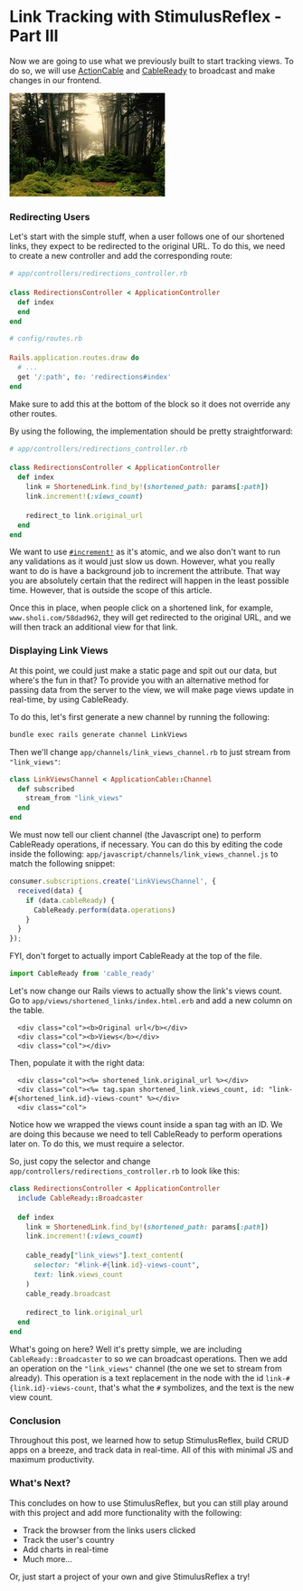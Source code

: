 # Link Tracking with StimulusReflex - Part III

Now we are going to use what we previously built to start tracking views. To do so, we will use [ActionCable](https://guides.rubyonrails.org/action_cable_overview.html) and [CableReady](https://github.com/hopsoft/cable_ready) to broadcast and make changes in our frontend.

![Header image](images/stimulus_reflex.jpeg)

### Redirecting Users

Let's start with the simple stuff, when a user follows one of our shortened links, they expect to be redirected to the original URL. To do this, we need to create a new controller and add the corresponding route:

```ruby
# app/controllers/redirections_controller.rb

class RedirectionsController < ApplicationController
  def index
  end
end
```

```ruby
# config/routes.rb

Rails.application.routes.draw do
  # ...
  get '/:path', to: 'redirections#index'
end
```

Make sure to add this at the bottom of the block so it does not override any other routes.

By using the following, the implementation should be pretty straightforward:

```ruby
# app/controllers/redirections_controller.rb

class RedirectionsController < ApplicationController
  def index
    link = ShortenedLink.find_by!(shortened_path: params[:path])
    link.increment!(:views_count)

    redirect_to link.original_url
  end
end
```

We want to use [`#increment!`](https://apidock.com/rails/ActiveRecord/Base/increment!) as it's atomic, and we also don't want to run any validations as it would just slow us down.
However, what you really want to do is have a background job to increment
the attribute. That way you are absolutely certain that the redirect will
happen in the least possible time. However, that is outside the scope of this article.

Once this in place, when people click on a shortened link, for example, `www.sholi.com/58dad962`, they will
get redirected to the original URL, and we will then track an additional view for that link.

### Displaying Link Views

At this point, we could just make a static page and spit out our data, but where's the fun in that?
To provide you with an alternative method for passing data from the server to the view,
we will make page views update in real-time, by using CableReady.

To do this, let's first generate a new channel by running the following:

```bash
bundle exec rails generate channel LinkViews
```

Then we'll change `app/channels/link_views_channel.rb` to just stream from `"link_views"`:

```ruby
class LinkViewsChannel < ApplicationCable::Channel
  def subscribed
    stream_from "link_views"
  end
end
```

We must now tell our client channel (the Javascript one) to perform CableReady operations, if necessary. 
You can do this by editing the code inside the following:
`app/javascript/channels/link_views_channel.js` to match the following snippet:

```javascript
consumer.subscriptions.create('LinkViewsChannel', {
  received(data) {
    if (data.cableReady) {
      CableReady.perform(data.operations)
    }
  }
});
```

FYI, don't forget to actually import CableReady at the top of the file.

```javascript
import CableReady from 'cable_ready'
```

Let's now change our Rails views to actually show the link's views count.
Go to `app/views/shortened_links/index.html.erb` and add a new column on the table.


```erb
  <div class="col"><b>Original url</b></div>
  <div class="col"><b>Views</b></div>
  <div class="col"></div>
```

Then, populate it with the right data:

```erb
  <div class="col"><%= shortened_link.original_url %></div>
  <div class="col"><%= tag.span shortened_link.views_count, id: "link-#{shortened_link.id}-views-count" %></div>
  <div class="col">
```

Notice how we wrapped the views count inside a span tag with an ID.
We are doing this because we need to tell CableReady to perform operations later on. To do this, we must require a selector.

So, just copy the selector and change `app/controllers/redirections_controller.rb` to look like this:

```ruby
class RedirectionsController < ApplicationController
  include CableReady::Broadcaster

  def index
    link = ShortenedLink.find_by!(shortened_path: params[:path])
    link.increment!(:views_count)

    cable_ready["link_views"].text_content(
      selector: "#link-#{link.id}-views-count",
      text: link.views_count
    )
    cable_ready.broadcast

    redirect_to link.original_url
  end
end
```

What's going on here? Well it's pretty simple, we are including `CableReady::Broadcaster`
to so we can broadcast operations. Then we add an operation on the
`"link_views"` channel (the one we set to stream from already). This operation
is a text replacement in the node with the id `link-#{link.id}-views-count`,
that's what the `#` symbolizes, and the text is the new view count.

### Conclusion

Throughout this post, we learned how to setup StimulusReflex, build CRUD apps on a breeze, and track data in real-time. All
of this with minimal JS and maximum productivity.

### What's Next?

This concludes on how to use StimulusReflex, but you can still play around with this project and add more functionality with the following:

- Track the browser from the links users clicked
- Track the user's country
- Add charts in real-time
- Much more...

Or, just start a project of your own and give StimulusReflex a try!
